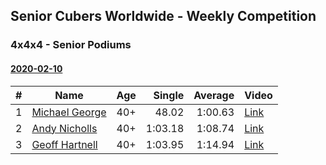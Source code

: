 ## Senior Cubers Worldwide - Weekly Competition
### 4x4x4 - Senior Podiums


#### [2020-02-10](2020-02-10.md)

| # | Name | Age | Single | Average | Video |
| :--: | -- | :--: | --: | --: | -- |
| 1 | [Michael George](../persons/michael_george.md) | 40+ | 48.02 | 1:00.63 | [Link](https://www.facebook.com/michael.george.545/videos/10212920017115516/) |
| 2 | [Andy Nicholls](../persons/andy_nicholls.md) | 40+ | 1:03.18 | 1:08.74 | [Link](https://www.facebook.com/groups/1604105099735401/permalink/2134916213320951/) |
| 3 | [Geoff Hartnell](../persons/geoff_hartnell.md) | 40+ | 1:03.95 | 1:14.94 | [Link](https://www.facebook.com/groups/1604105099735401/permalink/2139252612887311/) |


